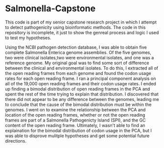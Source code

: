 # Salmonella-Capstone
This code is part of my senior capstone research project in which I attempt to detect pathogenicity using bioinformatic methods. 
The code in this repository is incomplete, it just to show the genreal process and logic I used to test my hypotheses. 

Using the NCBI pathogen detection database, I was able to obtain five complete Salmonella Enterica genome assemblies. 
Of the five genomes, two were clinical isolates,two were environmental isolates, and one was a reference genome. 
My original goal was to find some sort of difference between the clinical and environmental isolates. 
To do this, I extracted all of the open reading frames from each genome and found the codon usage rates for each open reading frame. 
I ran a principal component analysis on all of the 19,000 open reading frames and their codon usage rates. 
I ended up finding a bimodal distribution of open reading frames in the PCA and spent the rest of the time trying to explain that distribution. 
I discovered that there did not appear to be any difference between the genomes, leading me to conclude that the cause of the bimodal distribution must be within the genomes.
I went on to examine the relationship between the PCA and location of the open reading frames, whether or not the open reading frames are part of a Salmonella Pathogenicty Island (SPI), and the GC content of the open reading frame. 
Ultimately, I wasn't able to find an explaination for the bimodal distribution of codon usage in the PCA, but I was able to disprove mulitple hypotheses and get some potential future directions. 
